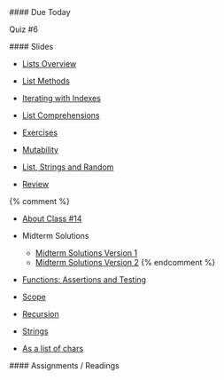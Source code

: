<article class="due" markdown="block">
####  Due Today

Quiz #6

<!--
* Homework
-->

</article>

<article class="slides" markdown="block">
####  Slides


* [Lists Overview](classes/17/lists.html)
* [List Methods](classes/17/list_methods.html)
* [Iterating with Indexes](classes/17/iterating_with_indexes.html)
* [List Comprehensions](classes/17/list_comprehensions.html)
* [Exercises](classes/17/list_exercises.html)
* [Mutability](classes/17/mutability.html)
* [List, Strings and Random](classes/17/lists_strings_random.html)

* [Review](classes/17/lists_review.html)

{% comment %}
* [About Class #14](classes/14/meta.html)
* Midterm Solutions
    * [Midterm Solutions Version 1](resources/handouts/midterm_1/midterm_1_section_008_v1_cactus_solutions.pdf)
    * [Midterm Solutions Version 2](resources/handouts/midterm_1/midterm_1_section_008_v2_evergreen_solutions.pdf)
{% endcomment %}

* [Functions: Assertions and Testing](classes/13/functions_assertions_testing.html)
* [Scope](classes/13/scope.html)
* [Recursion](classes/13/recursion.html)
* [Strings](classes/13/strings.html)
* [As a list of chars](classes/13/strings_as_list.html)

<!--
* [Objects and Methods](classes/14/objects_and_methods.html)
* [Slides](classes/01/intro.html)
-->

</article>

<article class="assignments" markdown="block">
####  Assignments / Readings		

<!--
Readings

* Read {{ site.bookq }} - Chapter 1

Assignments 

1. [questions.py](homework/hw01/questions.py) - 9 points
-->
</article>
<!--
<a name="class14"></a>



* [Loops Recap](classes/14/loops.html)
* [Turtle Review](classes/14/turtle_review.html)
* [Returning Values](classes/14/returning_values.html)


###  Readings

__{{site.bookq}}__

* Chapter 5 on Value Returning Functions

__{{site.bookt}}__

* [THINKSCI - Chapter 6](http://openbookproject.net/thinkcs/python/english3e/fruitful_functions.html) (Fruitful Functions)

<a name="homework6"></a>

###  Homework #6

* Due __March 27th__ at 11PM (no grace period)
* Submit all files via __NYU Classes__ 
* [Contact me](index.html#contact-info) if you're having trouble submitting your homework
* Here's [the policy on late homework](index.html#homework)

1. [questions_ch_5.py](homework/hw06/questions_ch_5.py)
2. [practice.py](homework/hw06/practice.py)
3. [analyze_numbers.py](homework/hw06/analyze_numbers.py)
4. [clicky.py](homework/hw06/clicky.py)
5. [past.py](homework/hw06/past.py)
-->
